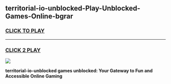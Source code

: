 
## territorial-io-unblocked-Play-Unblocked-Games-Online-bgrar
<h3>
<a href="https://premium76.site?title=territorial-io-unblocked&ref=25A">CLICK TO PLAY</a></h3>
<hr>

<h3>
<a href="https://premium76.site?title=territorial-io-unblocked&ref=25A">CLICK 2 PLAY</a>
  
</h3>

<a href="https://premium76.site?title=territorial-io-unblocked&ref=25A"><img src="https://clearcache.store/games.png"></a>


**territorial-io-unblocked games unblocked: Your Gateway to Fun and Accessible Online Gaming**
